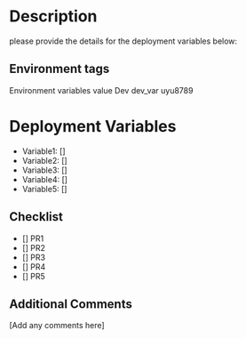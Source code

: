 # **Description**
please provide the details for the deployment variables below:

## Environment tags
Environment             variables               value
Dev                     dev_var                 uyu8789

# Deployment Variables
- Variable1: []
- Variable2: []
- Variable3: []
- Variable4: []
- Variable5: []

## Checklist
- [] PR1
- [] PR2
- [] PR3
- [] PR4
- [] PR5

## Additional Comments
[Add any comments here]